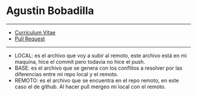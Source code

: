 # Agustin Bobadilla

 * * *

* [Curriculum Vitae](CV.md)
* [Pull Request](PR.md)
 
* * *

* LOCAL: es el archivo que voy a subir al remoto, este archivo está en mi maquina, hice el commit pero todavia no hice el push.
* BASE: es el archivo que se genera con los conflitos a resolver por las diferencias entre mi repo local y el remoto.
* REMOTO: es el archivo que se encuentra en el repo remoto, en este caso el de github. Al hacer pull mergeo mi local con el remoto.


